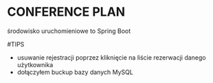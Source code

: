 # CONFERENCE PLAN

środowisko uruchomieniowe to Spring Boot


#TIPS
+ usuwanie rejestracji poprzez kliknięcie na liście rezerwacji danego użytkownika
+ dołączyłem buckup bazy danych MySQL